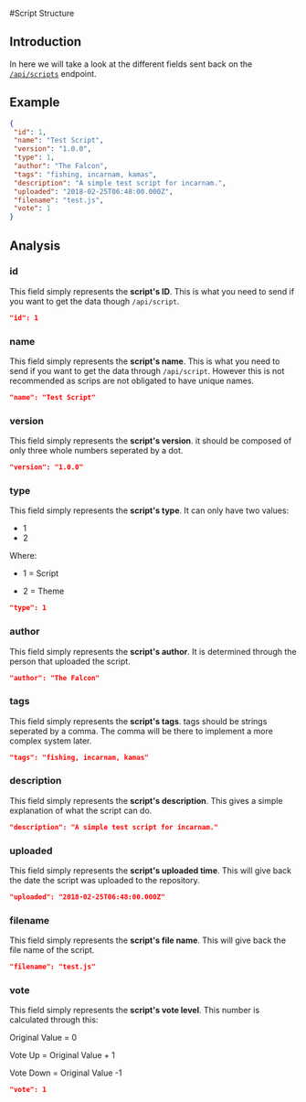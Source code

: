 #Script Structure

## Introduction 

In here we will take a look at the different fields sent back on the [`/api/scripts`](/scripts.md) endpoint.

## Example

```json
{
 "id": 1,
 "name": "Test Script",
 "version": "1.0.0",
 "type": 1,
 "author": "The Falcon",
 "tags": "fishing, incarnam, kamas",
 "description": "A simple test script for incarnam.",
 "uploaded": "2018-02-25T06:48:00.000Z",
 "filename": "test.js",
 "vote": 1
}
```

## Analysis

### id

This field simply represents the **script's ID**. This is what you need to send if you want to get the data though `/api/script`.

```json
"id": 1
```

### name

This field simply represents the **script's name**. This is what you need to send if you want to get the data through `/api/script`. However this is not recommended as scrips are not obligated to have unique names.

```json
"name": "Test Script"
```

### version

This field simply represents the **script's version**. it should be composed of only three whole numbers seperated by a dot.

```json
"version": "1.0.0"
```

### type

This field simply represents the **script's type**. It can only have two values:

 - 1
 - 2
 
Where:
  - 1 = Script
 
  - 2 = Theme

```json
"type": 1

```

### author

This field simply represents the **script's author**. It is determined through the person that uploaded the script.

```json
"author": "The Falcon"
```

### tags

This field simply represents the **script's tags**. tags should be strings seperated by a comma. The comma will be there to implement a more complex system later.

```json
"tags": "fishing, incarnam, kamas"
```

### description

This field simply represents the **script's description**. This gives a simple explanation of what the script can do.

```json
"description": "A simple test script for incarnam."
```

### uploaded

This field simply represents the **script's uploaded  time**. This will give back the date the script was uploaded to the repository.

```json
"uploaded": "2018-02-25T06:48:00.000Z"
```

### filename

This field simply represents the **script's file name**. This will give back the file name of the script.

```json
"filename": "test.js"
```


### vote

This field simply represents the **script's  vote  level**. This number is calculated through this:

Original Value = 0

Vote Up = Original Value + 1

Vote Down = Original Value -1 

```json
"vote": 1
```

